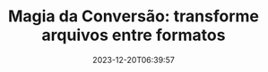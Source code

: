 ---
############################# Static ##########################
layout: "family"
date: 2023-12-20T06:39:57
draft: false

product: "Conversion"
product_tag: "conversion"

############################# Head ############################
head_title: "API de Conversão de Arquivos | API Local e Serviço Online"
head_description: "Converta arquivos do Word, PDF, Excel, PowerPoint ou imagem facilmente e gratuitamente"

############################# Header ##########################
title: "Magia da Conversão: transforme arquivos entre formatos"
description: |
  Converta documentos de várias fontes para diferentes formatos de destino sem esforço. Desfrute de uma ampla gama de conversões suportadas sem a necessidade de software adicional, como MS Office, Apache Open Office, Adobe Acrobat Reader e outros.

  Carregue documentos de várias fontes, incluindo arquivos, streams, URLs, servidores FTP, Amazon S3, Azure Blob Storage e mais.

  Utilize qualquer tipo de armazenamento de cache, como Amazon S3, Dropbox, Google Drive, Windows Azure, Redis ou outros, implementando as interfaces necessárias.

############################# Platforms ############################
supported_platforms:
  enable: true  
  head_title: "Escolha sua plataforma"
  title: "Plataformas Suportadas"
  description: "A biblioteca GroupDocs.Conversion suporta os seguintes sistemas operacionais e frameworks"
  details_link_title: "Saiba mais"
  items:
    # supported_platforms loop
    - title: ".NET"
      description: "GroupDocs.Conversion for .NET"
      color: "blue"
      tag: "net"
      link: "/conversion/net/"
      features_link: "https://docs.groupdocs.com/conversion/net/system-requirements/"
      features:
        # features loop
        - content: ".NET Framework 4.6.2+  <br>  .NET Core 3.1  <br>  .NET 6+"
          rows: "3"
        # features loop
        - content: "Windows, Linux"
          rows: "1"
        # features loop
        - content: "3K+ pares de conversão"
          rows: "1"        
    
    # supported_platforms loop
    - title: "Java"
      description: "GroupDocs.Conversion for Java"
      color: "red"
      tag: "java"
      link: "/conversion/java/"
      features_link: "https://docs.groupdocs.com/conversion/java/system-requirements/"
      features:
        # features loop
        - content: "J2SE 8.0 (1.8)+"
          rows: "3"
        # features loop
        - content:  "Windows, Linux, macOS"
          rows: "1"       
        # features loop
        - content: "3K+ pares de conversão"
          rows: "1"        

    # supported_platforms loop
    - title: "Node.js"
      description: "GroupDocs.Conversion for Node.js"
      color: "green"
      tag: "nodejs-java"
      link: "/conversion/nodejs-java/"
      features_link: "https://docs.groupdocs.com/conversion/nodejs-java/system-requirements/"
      features:
        # features loop
        - content: "Node.js 16+  <br>  and J2SE 8.0 (1.8)+"
          rows: "3"
        # features loop
        - content:  "Windows, Linux, macOS"
          rows: "1"
        # features loop
        - content:  "3K+ pares de conversão"
          rows: "1"


############################# Features ############################

features:
  enable: true
  title: "Conjunto de recursos do GroupDocs.Conversion"
  description: "API para converter arquivos entre vários tipos, como HTML, PDF, Word, Excel, PNG e muitos outros sem software de terceiros."

  items:
    # feature loop
    - icon: "convert"
      title: "Converter documentos e imagens"
      content: "Transforme arquivos de diferentes fontes para vários formatos de destino."

    # feature loop
    - icon: "password"
      title: "Abrir documentos seguros"
      content: "Especifique uma senha para abrir documentos criptografados."

    # feature loop
    - icon: "load"
      title: "Carregar arquivos de qualquer lugar"
      content: "Carregue documentos de vários arquivos, URLs, servidores FTP, Amazon S3 e mais."
    
    # feature loop
    - icon: "settings"
      title: "Gerenciar configurações de saída"
      content: "Gire e reordene páginas, especifique se deve renderizar notas e comentários."


############################# Code samples ############################
code_samples:
  enable: true
  title: "Amostras de código do GroupDocs.Conversion"
  description: "Alguns casos de uso de operações típicas do GroupDocs.Conversion em C#, Java, TypeScript"
  items:
    # code sample loop
    - title: "Converter PDF para DOCX em algumas linhas de código"
      content: |
       Com o GroupDocs.Conversion, você pode converter um arquivo PDF para DOCX facilmente - tudo o que você precisa são algumas linhas de código. Também não requer nenhum software de terceiros como o Microsoft Word ou o Adobe Acrobat. Aqui está um exemplo de como pode ser alcançado:
      samples:
        - language: "C#"
          color: "blue"
          content: |
            ```csharp {style=abap}   
            // Carregar o arquivo PDF de origem
            using (var converter = new GroupDocs.Conversion.Converter("sample.pdf"))
            {
                // Definir as opções de conversão para o formato DOCX
                var options = new WordProcessingConvertOptions();
                // Converter para o formato DOCX
                converter.Convert("converted.docx", options);
            }
            ```
        - language: "Java"
          color: "red"
          content: |
            ```java {style=abap}   
            import com.groupdocs.conversion.Converter;
            import com.groupdocs.conversion.options.convert.WordProcessingConvertOptions;
            ...
            // Carregar o arquivo PDF de origem
            Converter converter = new Converter("sample.pdf");
            // Definir as opções de conversão para o formato DOCX
            WordProcessingConvertOptions options = new WordProcessingConvertOptions();
            // Converter para o formato DOCX
            converter.convert("converted.docx", options);
            ```
        - language: "TypeScript"
          color: "green"
          content: |
            ```javascript {style=abap}  
            // Carregar o arquivo PDF de origem
            const converter = new groupdocs.conversion.Converter("sample.pdf");
            // Definir as opções de conversão para o formato DOCX
            const options = new groupdocs.conversion.WordProcessingConvertOptions();
            // Converter para o formato DOCX
            converter.convert("converted.docx", options);
            ```


############################# Formats ############################
formats:
  enable: true
  title:  "Mais de 60 formatos de arquivo suportados"
  description: "O GroupDocs.Conversion suporta operações com os formatos de arquivo mais populares [aqui](https://docs.groupdocs.com/conversion/net/supported-file-formats/)."


############################# Metrics ############################

metrics:
  enable: true
  title: "Métricas detalhadas e insights estatísticos"
  description: "Mergulhe em uma análise detalhada de nossos principais números, fornecendo métricas abrangentes e insights estatísticos sobre nossas realizações, impacto e crescimento."

  items:
    # metrics loop
    - number: "3K+"
      title: "Pares de conversão suportados"
      content: "Converta facilmente arquivos em milhares de pares suportados - Microsoft Office, PDF, imagens, vídeo, áudio e bancos de dados. Capacite os usuários a transformar tipos de arquivo diversos para flexibilidade e conveniência."
    # metrics loop
    - number: "1.0M"
      title: "Downloads do NuGet"
      content: "Junte-se aos nossos usuários satisfeitos que escolheram nosso pacote NuGet. Nossa solução tornou-se um recurso confiável e amplamente adotado na comunidade de desenvolvedores, fornecendo integração perfeita e funcionalidade valiosa para inúmeros projetos."

    # metrics loop
    - number: "10+"
      title: "Bibliotecas"
      content: "Nosso produto inclui mais de 10 bibliotecas, oferecendo recursos avançados para otimizar o desempenho. Essas bibliotecas são projetadas para atender diferentes necessidades de desenvolvimento com capacidades incomparáveis."
    
    # metrics loop
    - number: "100+"
      title: "Clientes satisfeitos"
      content: "Baseando-se na excelência, nosso produto ganhou a confiança de mais de 100 clientes satisfeitos que dependem de seus recursos robustos e desempenho confiável. Encontre o sucesso e a eficiência com nossa solução inovadora."


############################# Customers ############################
# logo size X1 => 170:70  X2 => 340 : 140

customers:
  enable: true
  title: "Nossos clientes satisfeitos"
  description: "As bibliotecas GroupDocs são utilizadas por marcas de renome e reconhecidas globalmente em todo o mundo."

  items:
    # customers loop
    - title: "BenQ Corporation"
      logo: "benq"
    # customers loop
    - title: "Nasdaq Stock Market"
      logo: "nasdaq"
    # customers loop
    - title: "AT&T Inc."
      logo: "att"
    # customers loop
    - title: "AstraZeneca"
      logo: "astrazeneca"
    # customers loop
    - title: "Central Bank of Argentina"
      logo: "argentinacentralbank"
    # customers loop
    - title: "Roche Holding AG"
      logo: "roche"
    # customers loop
    - title: "Capita"
      logo: "capita"
    # customers loop
    - title: "Axa S.A."
      logo: "axa"
    # customers loop
    - title: "Instructure Inc."
      logo: "instructure"
     # customers loop
    - title: "Wipro"
      logo: "wipro"



############################# Actions ############################

actions:
  enable: true
  title: "Pronto para começar?"
  description: "Experimente os recursos do GroupDocs.Conversion gratuitamente ou solicite uma licença"

  items:
    #  loop
    - title: ".NET"
      link: "/conversion/net/"
      color: "blue"
        #  loop
    - title: "Java"
      link: "/conversion/java/"
      color: "red"
        #  loop
    - title: "Node.js"
      link: "/conversion/nodejs-java/"
      color: "green"


############################# Faq ############################

faq:
  enable: true
  title: "Perguntas e preocupações comuns"
  description: "Encontre respostas para perguntas comuns em nossa seção de FAQ para resolver rapidamente suas dúvidas e preocupações."

  items:
    #  loop
    - question: "Posso avaliar os produtos GroupDocs antes de comprar?"
      answer: |
        Sim! Todos os produtos GroupDocs têm uma versão de avaliação livre de riscos disponível. Recomendamos fortemente que os desenvolvedores baixem e testem nossas APIs antes de comprar para garantir que atendam suas necessidades 100%.
    #  loop
    - question: "A GroupDocs realiza demonstrações de produtos?"
      answer: |
        Não, nosso foco está em nossas APIs e em tornar os produtos mais funcionais e estáveis possíveis. Oferecemos testes gratuitos totalmente funcionais na forma de uma [licença temporária](https://purchase.groupdocs.com/temporary-license/) para que você possa test ar o produto por si mesmo.
    #  loop
    - question: "Onde posso baixar o produto?"
      answer: |
        Todos os produtos estão disponíveis para download no [site](https://releases.groupdocs.com). Não enviamos cópias físicas de nosso software pelo correio.    
    #  loop
    - question: "As licenças de desenvolvedor da GroupDocs são por usuário ou por usuário nomeado?"
      answer: |
        As licenças de desenvolvedor da GroupDocs são por usuário, não por usuário nomeado. Entendemos que os membros de uma equipe de codificação podem mudar ao longo do tempo e que não é prático atualizar a licença sempre que isso ocorrer.
    #  loop
    - question: "Precisamos de uma licença separada para nosso servidor de construção ou CI (Integração Contínua)?"
      answer: |
        Não, ficamos felizes que os clientes usem os produtos GroupDocs em um servidor para fins de construção de soluções sem custo extra. Esta instalação não deve ser usada para contornar os termos da licença do seu acordo com a GroupDocs e deve respeitar quaisquer limitações de redistribuição ou localização impostas pela sua licença adquirida.

############################# Cloud ############################

cloud_links:
  enable: true
  title: "APIs de baixo código do GroupDocs.Conversion"
  description: "Acelere a conversão de documentos ou imagens em qualquer tipo de aplicativo com nossa API REST baseada em nuvem"

  items:
    #  loop
    - icon: "groupdocs_conversion-for-curl"
      title: "GroupDocs.Conversion Cloud for cURL"
      link: "https://products.groupdocs.cloud/conversion/curl"
      content: "Aproveite a API de conversão de arquivos RESTful cURL para converter facilmente uma variedade de formatos de arquivo, incluindo Microsoft Office, PDF, Email, Project, HTML e mais, dentro de seus aplicativos."

    #  loop
    - icon: "groupdocs_conversion-for-net"
      title: "GroupDocs.Conversion Cloud for .NET"
      link: "https://products.groupdocs.cloud/conversion/net"
      content: "Use a API REST de conversão de arquivos .NET para a conversão perfeita de Microsoft Office, PDF, Email, Project, HTML e vários formatos de arquivo comuns em qualquer plataforma com o Cloud SDK."
    #  loop
    - icon: "groupdocs_conversion-for-java"
      title: "GroupDocs.Conversion Cloud for Java"
      link: "https://products.groupdocs.cloud/conversion/java"
      content: "Aprimore seus aplicativos Java baseados em nuvem com recursos avançados de conversão de documentos, acessíveis em qualquer plataforma capaz de fazer chamadas de API REST."

############################# Apps ############################

app_links:
  enable: true
  title: "Aplicativos NoCode do GroupDocs.Conversion"
  description: "Aplicativo online que permite converter mais de 100 formatos de arquivo populares no navegador"

  items:
    #  loop
    - icon: "groupdocs_conversion-app"
      title: "GroupDocs.Conversion <br> Total"
      link: "https://products.groupdocs.app/conversion/total"
      content: "Converta sem esforço mais de centenas de formatos para PDF, XLSX, DOCX, XPS, HTML e muito mais com facilidade."

    #  loop
    - icon: "groupdocs_words-app"
      title:  "GroupDocs.Conversion <br> DOC to XLS"
      link: "https://products.groupdocs.app/conversion/doc-to-xls"
      content: "Aplicativo online gratuito para converter DOC em formato XLS diretamente do seu navegador da web."

    #  loop
    - icon: "groupdocs_pdf-app"
      title:  "GroupDocs.Conversion <br> PDF to DOCX"
      link: "https://products.groupdocs.app/conversion/pdf-to-docx"
      content: "Converta facilmente seus documentos PDF para o formato Word (DOCX) carregando-os através de nossa interface amigável."
    

---